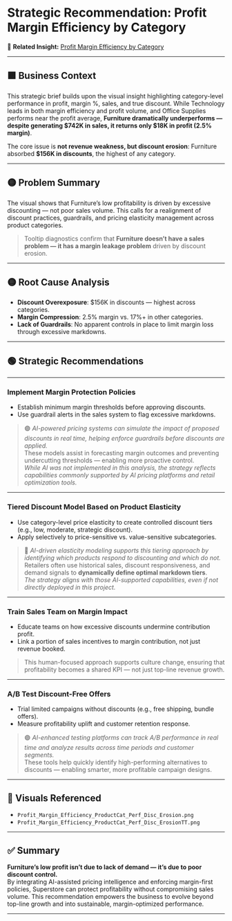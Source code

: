 # Strategic Recommendation: Profit Margin Efficiency by Category

📁 **Related Insight:** [Profit Margin Efficiency by Category](../docs/Insights/Profit_Margin_Efficiency_By_Category.md)

---

## 🟪 Business Context

This strategic brief builds upon the visual insight highlighting category-level performance in profit, margin %, sales, and true discount. While Technology leads in both margin efficiency and profit volume, and Office Supplies performs near the profit average, **Furniture dramatically underperforms — despite generating $742K in sales, it returns only $18K in profit (2.5% margin)**.

The core issue is **not revenue weakness, but discount erosion**: Furniture absorbed **$156K in discounts**, the highest of any category.

---

## 🟡 Problem Summary

The visual shows that Furniture’s low profitability is driven by excessive discounting — not poor sales volume. This calls for a realignment of discount practices, guardrails, and pricing elasticity management across product categories.

> Tooltip diagnostics confirm that **Furniture doesn’t have a sales problem — it has a margin leakage problem** driven by discount erosion.

---

## 🟡 Root Cause Analysis

- **Discount Overexposure**: $156K in discounts — highest across categories.  
- **Margin Compression**: 2.5% margin vs. 17%+ in other categories.  
- **Lack of Guardrails**: No apparent controls in place to limit margin loss through excessive markdowns.

---

## 🟢 Strategic Recommendations

---

### **Implement Margin Protection Policies**

- Establish minimum margin thresholds before approving discounts.  
- Use guardrail alerts in the sales system to flag excessive markdowns.  

> 🟣 *AI-powered pricing systems can simulate the impact of proposed discounts in real time, helping enforce guardrails 
  before discounts are applied.*  
> These models assist in forecasting margin outcomes and preventing undercutting thresholds — enabling more proactive 
  control.  
> *While AI was not implemented in this analysis, the strategy reflects capabilities commonly supported by AI pricing 
   platforms and retail optimization tools.*

---

### **Tiered Discount Model Based on Product Elasticity**

- Use category-level price elasticity to create controlled discount tiers (e.g., low, moderate, strategic discount).  
- Apply selectively to price-sensitive vs. value-sensitive subcategories.  

> 🔵 *AI-driven elasticity modeling supports this tiering approach by identifying which products respond to discounting and 
  which do not.*  
> Retailers often use historical sales, discount responsiveness, and demand signals to **dynamically define optimal markdown 
  tiers**.  
> *The strategy aligns with those AI-supported capabilities, even if not directly deployed in this project.*

---

### **Train Sales Team on Margin Impact**

- Educate teams on how excessive discounts undermine contribution profit.  
- Link a portion of sales incentives to margin contribution, not just revenue booked.

> This human-focused approach supports culture change, ensuring that profitability becomes a shared KPI — not just top-line revenue growth.

---

### **A/B Test Discount-Free Offers**

- Trial limited campaigns without discounts (e.g., free shipping, bundle offers).  
- Measure profitability uplift and customer retention response.  

> 🟣 *AI-enhanced testing platforms can track A/B performance in real time and analyze results across time periods and 
  customer segments.*  
> These tools help quickly identify high-performing alternatives to discounts — enabling smarter, more profitable campaign 
  designs.

---

## 📁 Visuals Referenced

- `Profit_Margin_Efficiency_ProductCat_Perf_Disc_Erosion.png`  
- `Profit_Margin_Efficiency_ProductCat_Perf_Disc_ErosionTT.png`

---

## ✅ Summary

**Furniture’s low profit isn’t due to lack of demand — it’s due to poor discount control.**  
By integrating AI-assisted pricing intelligence and enforcing margin-first policies, Superstore can protect profitability without compromising sales volume. This recommendation empowers the business to evolve beyond top-line growth and into sustainable, margin-optimized performance.

---
